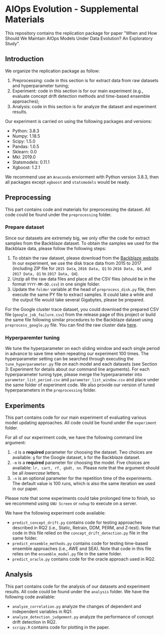 # AIOps Evolution - Supplemental Materials
This repository contains the replication package for paper "When and How Should We Maintain AIOps Models Under Data Evolution? An Exploratory Study".

## Introduction
We organize the replication package as follow:
1. Preprocessing: code in this section is for extract data from raw datasets and hyperparameter tuning;
2. Experiment: code in this section is for our main experiment (e.g., evaluate concept drift detection methods and time-based ensemble approaches);
3. Analysis: code in this section is for analyze the dataset and experiment results.

Our experiment is carried on using the following packages and versions:
- Python: 3.8.3
- Numpy: 1.18.5
- Scipy: 1.5.0
- Pandas: 1.0.5
- Sklearn: 0.0
- Mkl: 2019.0
- Statsmodels: 0.11.1
- Xgboost: 1.2.1

We recommend use an `Anaconda` enviorment with Python version 3.8.3, then all packages except `xgboost` and `statsmodels` would be ready.

## Preprocessing
This part contains code and materials for preprocessing the dataset. All code could be found under the `preprocessing` folder.

### Prepare dataset
Since our datasets are extremely big, we only offer the code for extract samples from the Backblaze dataset.
To obtain the samples we used for the Backblaze data, please follow the following steps:
1. To obtain the raw dataset, please download from the [Backblaze website](https://www.backblaze.com/b2/hard-drive-test-data.html). 
   In our experiment, we use the disk trace data from 2015 to 2017 (including ZIP file for `2015 Data`, `2016 Data, Q1` to `2016 Data, Q4`, and `2017 Data, Q1` to `2017 Data, Q4`).
2. Unzip all the raw data files and place all the CSV files (should be in the format `YYYY-MM-DD.csv`) in one single folder.
3. Update the `folder` variable at the head of `preprocess_disk.py` file, then execute the same PY file to extract samples. 
   It could take a while and the output file would take several Gigabytes, please be prepared.

For the Google cluster trace dataset, you could download the prepared CSV file (`google_job_failure.csv`) from the release page of this project or build the same file following similar procedures to the Backblaze dataset using `preprocess_google.py` file. You can find the raw cluster data [here](https://github.com/google/cluster-data/blob/master/ClusterData2011_2.md).

### Hyperparemter tuning
We tune the hyperparameter on each sliding window and each single period in advance to save time when repeating our experiment 100 times.
The hyperparameter setting can be searched through executing the `tune_hyperparameter.py` file on each model and each datasets (see Section 3: Experiment for details about our command line arguments). 
For each hyperparameter tuning type, please merge the hyperparameter into `parameter_list_period.csv` and `parameter_list_window.csv` and place under the same folder of experiment code.
We also provide our version of tuned hyperparameters in the `preprocessing` folder.

## Experiments
This part contains code for our main experiment of evaluating various model updating approaches. All code could be found under the `experiment` folder.

For all of our experiment code, we have the following command line argument:
1. `-d` is a **required** parameter for choosing the dataset. Two choices are available: `g` for the Google dataset, `b` for the Backblaze dataset.
2. `-m` is a **required** parameter for choosing the model. Five choices are available: `lr, cart, rf, gbdt, nn`. Please note that the argument should be all *lowercase* letters.
3. `-n` is an optional parameter for the repetition time of the experiments. The default value is 100 runs, which is also the same iteration we used in our paper.

Please note that some experiments could take prolonged time to finish, so we recommend using `GNU Screen` or `nohup` to execute on a server.

We have the following experiment code available:
- `predict_concept_drift.py` contains code for testing approaches described in RQ2 (i.e., Static, Retrain, DDM, PERM, and Z-test). Note that code in this file relied on the `concept_drift_detection.py` file in the same folder.
- `predict_ensemble_methods.py` contains code for testing time-based ensemble approaches (i.e., AWE and SEA). Note that code in this file relies on the `ensemble_model.py` file in the same folder.
- `predict_oracle.py` contains code for the oracle approach used in RQ2.

## Analysis
This part contains code for the analysis of our datasets and experiment results. All code could be found under the `analysis` folder.
We have the following code available:
- `analyze_correlation.py` analyze the changes of dependent and independent variables in RQ1.
- `analyze_detection_judgement.py` analyze the performance of concept drift detection in RQ2.
- `scripy.R` contains code for plotting in the paper.
